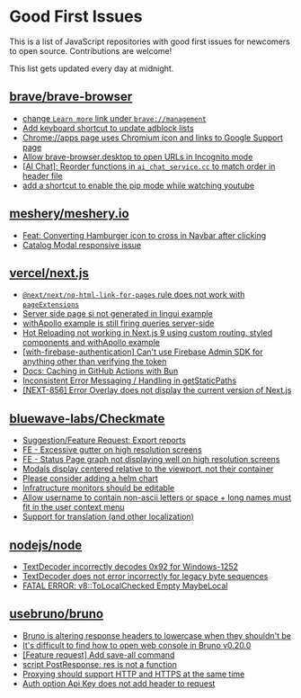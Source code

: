 # Good First Issues

This is a list of JavaScript repositories with good first issues for newcomers to open source. Contributions are welcome!

This list gets updated every day at midnight.

## [brave/brave-browser](https://github.com/brave/brave-browser)

- [change `Learn more` link under `brave://management`](https://github.com/brave/brave-browser/issues/43548)
- [Add keyboard shortcut to update adblock lists](https://github.com/brave/brave-browser/issues/43667)
- [Chrome://apps page uses Chromium icon and links to Google Support page](https://github.com/brave/brave-browser/issues/38755)
- [Allow brave-browser.desktop to open URLs in Incognito mode](https://github.com/brave/brave-browser/issues/41667)
- [[AI Chat]: Reorder functions in `ai_chat_service.cc` to match order in header file](https://github.com/brave/brave-browser/issues/43294)
- [add a shortcut to enable the pip mode while watching youtube](https://github.com/brave/brave-browser/issues/43081)

## [meshery/meshery.io](https://github.com/meshery/meshery.io)

- [Feat: Converting Hamburger icon to cross in Navbar after clicking](https://github.com/meshery/meshery.io/issues/1894)
- [Catalog Modal responsive issue](https://github.com/meshery/meshery.io/issues/2017)

## [vercel/next.js](https://github.com/vercel/next.js)

- [`@next/next/no-html-link-for-pages` rule does not work with `pageExtensions`](https://github.com/vercel/next.js/issues/53473)
- [Server side page si not generated in lingui example](https://github.com/vercel/next.js/issues/36717)
- [withApollo example is still firing queries server-side](https://github.com/vercel/next.js/issues/18313)
- [Hot Reloading not working in Next.js 9 using custom routing, styled components and withApollo example](https://github.com/vercel/next.js/issues/16449)
- [[with-firebase-authentication] Can't use Firebase Admin SDK for anything other than verifying the token](https://github.com/vercel/next.js/issues/14139)
- [Docs: Caching in GitHub Actions with Bun](https://github.com/vercel/next.js/issues/57079)
- [Inconsistent Error Messaging / Handling in getStaticPaths](https://github.com/vercel/next.js/issues/41281)
- [[NEXT-856] Error Overlay does not display the current version of Next.js](https://github.com/vercel/next.js/issues/47124)

## [bluewave-labs/Checkmate](https://github.com/bluewave-labs/Checkmate)

- [Suggestion/Feature Request: Export reports](https://github.com/bluewave-labs/Checkmate/issues/1588)
- [FE - Excessive gutter on high resolution screens](https://github.com/bluewave-labs/Checkmate/issues/1730)
- [FE - Status Page graph not displaying well on high resolution screens](https://github.com/bluewave-labs/Checkmate/issues/1729)
- [Modals display centered relative to the viewport, not their container](https://github.com/bluewave-labs/Checkmate/issues/1705)
- [Please consider adding a helm chart](https://github.com/bluewave-labs/Checkmate/issues/1680)
- [Infratructure monitors should be editable](https://github.com/bluewave-labs/Checkmate/issues/1277)
- [Allow username to contain non-ascii letters or space + long names must fit in the user context menu](https://github.com/bluewave-labs/Checkmate/issues/1561)
- [Support for translation (and other localization)](https://github.com/bluewave-labs/Checkmate/issues/1396)

## [nodejs/node](https://github.com/nodejs/node)

- [TextDecoder incorrectly decodes 0x92 for Windows-1252](https://github.com/nodejs/node/issues/56542)
- [TextDecoder does not error incorrectly for legacy byte sequences](https://github.com/nodejs/node/issues/40091)
- [FATAL ERROR: v8::ToLocalChecked Empty MaybeLocal](https://github.com/nodejs/node/issues/56531)

## [usebruno/bruno](https://github.com/usebruno/bruno)

- [Bruno is altering response headers to lowercase when they shouldn't be](https://github.com/usebruno/bruno/issues/2012)
- [It's difficult to find how to open web console in Bruno v0.20.0](https://github.com/usebruno/bruno/issues/440)
- [[Feature request] Add save-all command](https://github.com/usebruno/bruno/issues/737)
- [script PostResponse: res is not a function ](https://github.com/usebruno/bruno/issues/481)
- [Proxying should support HTTP and HTTPS at the same time](https://github.com/usebruno/bruno/issues/1985)
- [Auth option Api Key does not add header to request](https://github.com/usebruno/bruno/issues/3843)

